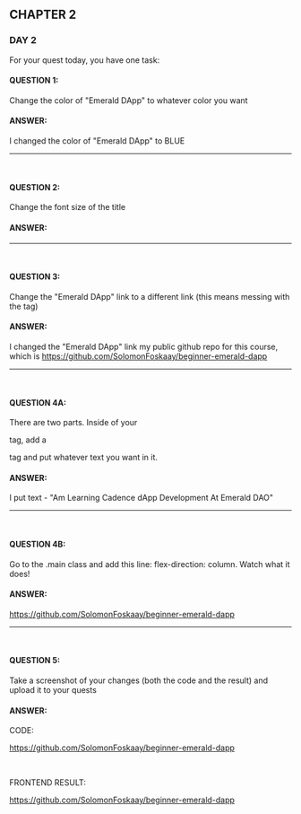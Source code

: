 ## CHAPTER 2

### DAY 2
For your quest today, you have one task:


#### QUESTION 1: 
Change the color of "Emerald DApp" to whatever color you want
#### ANSWER: 
I changed the color of "Emerald DApp" to BLUE

<hr>
<br>

#### QUESTION 2: 
Change the font size of the title
#### ANSWER: 


<hr>
<br>

#### QUESTION 3: 
Change the "Emerald DApp" link to a different link (this means messing with the <a> tag)
#### ANSWER:
I changed the "Emerald DApp" link my public github repo for this course, which is 
https://github.com/SolomonFoskaay/beginner-emerald-dapp

<hr>
<br>
  
#### QUESTION 4A: 
There are two parts. Inside of your <main> tag, add a <p> tag and put whatever text you want in it.
#### ANSWER:
I put text - "Am Learning Cadence dApp Development At Emerald DAO"

<hr>
<br>
  
#### QUESTION 4B: 
Go to the .main class and add this line: flex-direction: column. Watch what it does!
#### ANSWER:
<a href=https://github.com/SolomonFoskaay/beginner-emerald-dapp target=_blank>https://github.com/SolomonFoskaay/beginner-emerald-dapp</a>

<hr>
<br>  
  
#### QUESTION 5: 
Take a screenshot of your changes (both the code and the result) and upload it to your quests
#### ANSWER:
CODE:
  
  <a href=https://github.com/SolomonFoskaay/beginner-emerald-dapp target=_blank>https://github.com/SolomonFoskaay/beginner-emerald-dapp</a>

  <br> 
  
FRONTEND RESULT:
  
<a href=https://github.com/SolomonFoskaay/beginner-emerald-dapp target=_blank>https://github.com/SolomonFoskaay/beginner-emerald-dapp</a>
